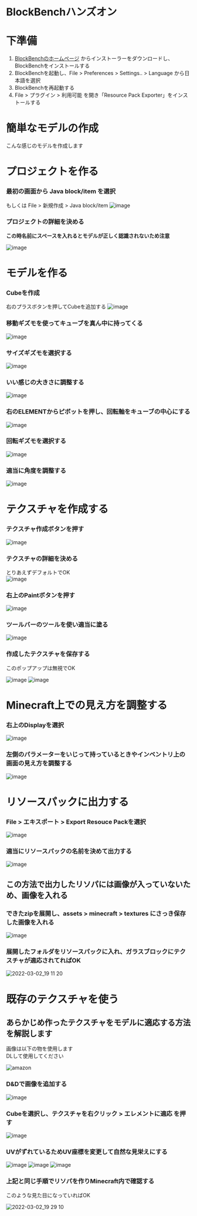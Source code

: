 # BlockBenchハンズオン

# 下準備

1. [BlockBenchのホームページ](https://www.blockbench.net/) からインストーラーをダウンロードし、BlockBenchをインストールする
2. BlockBenchを起動し、File > Preferences > Settings.. > Language から日本語を選択
3. BlockBenchを再起動する
4. File > プラグイン > 利用可能 を開き「Resource Pack Exporter」をインストールする

# 簡単なモデルの作成
こんな感じのモデルを作成します

# プロジェクトを作る

### 最初の画面から Java block/item を選択

もしくは File > 新規作成 > Java block/item
![image](https://user-images.githubusercontent.com/55620461/156299995-70572171-b365-4ae2-aaa5-ae5e7078b4c3.png)


### プロジェクトの詳細を決める

**この時名前にスペースを入れるとモデルが正しく認識されないため注意**
  
![image](https://user-images.githubusercontent.com/55620461/156333616-b07f73a5-c58b-441d-8a67-19f37bb5de9c.png)


# モデルを作る

### Cubeを作成
右のプラスボタンを押してCubeを追加する
![image](https://user-images.githubusercontent.com/55620461/156300535-7fce91cb-0c09-416c-bfe9-a8f5532a38d1.png)

### 移動ギズモを使ってキューブを真ん中に持ってくる
![image](https://user-images.githubusercontent.com/55620461/156300707-c8734931-e1db-4837-80f7-a5f440f7081c.png)

### サイズギズモを選択する
![image](https://user-images.githubusercontent.com/55620461/156300765-32eba382-492f-4bba-89e4-94a3af590d34.png)

### いい感じの大きさに調整する
![image](https://user-images.githubusercontent.com/55620461/156300848-5998271d-2447-4542-bc95-f5aebc023902.png)


### 右のELEMENTからピボットを押し、回転軸をキューブの中心にする
![image](https://user-images.githubusercontent.com/55620461/156300980-45a79c14-17a5-47f3-adfb-0e174ad8c410.png)

### 回転ギズモを選択する
![image](https://user-images.githubusercontent.com/55620461/156301077-07bcf698-9ddc-45ec-bffd-9803653eb2ec.png)

### 適当に角度を調整する
![image](https://user-images.githubusercontent.com/55620461/156301148-8ef958e4-259d-4e0b-a4d6-263538848f12.png)

# テクスチャを作成する

### テクスチャ作成ボタンを押す
![image](https://user-images.githubusercontent.com/55620461/156302301-376aa54c-1353-4335-b1a8-c4cd603221c0.png)

### テクスチャの詳細を決める

とりあえずデフォルトでOK  
![image](https://user-images.githubusercontent.com/55620461/156302378-103251a2-9125-41f9-a7d8-177da640cd8b.png)

### 右上のPaintボタンを押す

![image](https://user-images.githubusercontent.com/55620461/156302455-f03d8c60-4414-45ff-b98e-bbbdd52450bd.png)

### ツールバーのツールを使い適当に塗る

![image](https://user-images.githubusercontent.com/55620461/156302509-09ec0edf-7feb-4fbb-a0a7-64dc527c0cd1.png)



### 作成したテクスチャを保存する

このポップアップは無視でOK  

![image](https://user-images.githubusercontent.com/55620461/156302959-e910bd55-eafd-4aa6-bdb9-84540d924d56.png)
![image](https://user-images.githubusercontent.com/55620461/156340689-a5b2d8e2-87e2-4f6e-92e6-68203fb10c7c.png)


# Minecraft上での見え方を調整する

### 右上のDisplayを選択

![image](https://user-images.githubusercontent.com/55620461/156340725-df4201e3-7bf9-46ef-9ace-7a2ea06e2318.png)


### 左側のパラメーターをいじって持っているときやインベントリ上の画面の見え方を調整する

![image](https://user-images.githubusercontent.com/55620461/156340766-585d51df-9083-4996-a4fd-d4591c3f99d5.png)


# リソースパックに出力する

### File > エキスポート > Export Resouce Packを選択

![image](https://user-images.githubusercontent.com/55620461/156340857-42461de5-1249-4b54-b62d-59070653cb86.png)


### 適当にリソースパックの名前を決めて出力する

![image](https://user-images.githubusercontent.com/55620461/156340931-aba1c1bb-e9cb-4912-9048-258537c92fa2.png)

## この方法で出力したリソパには画像が入っていないため、画像を入れる

### できたzipを展開し、assets > minecraft > textures にさっき保存した画像を入れる

![image](https://user-images.githubusercontent.com/55620461/156341097-0717863d-7e6c-4741-bb8e-05619c4cc3a6.png)

### 展開したフォルダをリソースパックに入れ、ガラスブロックにテクスチャが適応されてればOK
![2022-03-02_19 11 20](https://user-images.githubusercontent.com/55620461/156341599-a2bdc0d5-7f98-4103-8364-2a87a15ec036.png)

# 既存のテクスチャを使う

## あらかじめ作ったテクスチャをモデルに適応する方法を解説します

画像は以下の物を使用します  
DLして使用してください  

![amazon](https://user-images.githubusercontent.com/55620461/156341684-0c526cb2-4bfb-48af-9b45-9a0942fe19dc.png)

### D&Dで画像を追加する

![image](https://user-images.githubusercontent.com/55620461/156342123-b4d84980-6b98-4cd4-9960-12295ef0b7b2.png)

### Cubeを選択し、テクスチャを右クリック > エレメントに適応 を押す

![image](https://user-images.githubusercontent.com/55620461/156342226-1cfb1e1d-655d-4f57-80b9-7fb3b155acc7.png)

### UVがずれているためUV座標を変更して自然な見栄えにする
![image](https://user-images.githubusercontent.com/55620461/156342415-15a5da3e-6e7f-4536-b555-0b01d917c835.png)
![image](https://user-images.githubusercontent.com/55620461/156342661-43cf955c-bd02-4dcb-9488-8c63f21c0aec.png)
![image](https://user-images.githubusercontent.com/55620461/156342728-16c3ffa0-0962-4de0-8268-f85686098729.png)


### 上記と同じ手順でリソパを作りMinecraft内で確認する

このような見た目になっていればOK

![2022-03-02_19 29 10](https://user-images.githubusercontent.com/55620461/156344394-47f4a86d-8b37-468c-a065-21899403bbc3.png)




